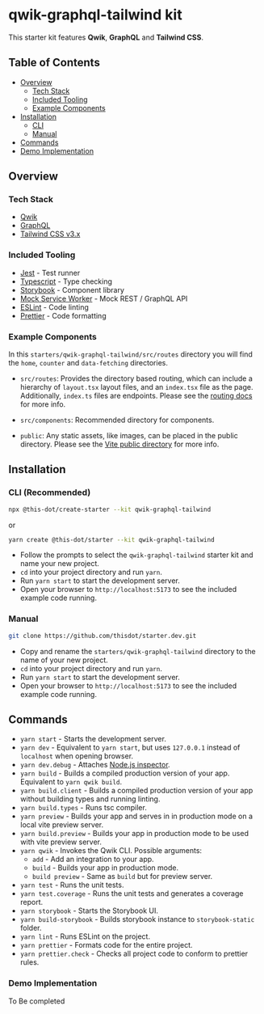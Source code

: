 # qwik-graphql-tailwind kit

This starter kit features **Qwik**, **GraphQL** and **Tailwind CSS**.

## Table of Contents

- [Overview](#overview)
  - [Tech Stack](#tech-stack)
  - [Included Tooling](#included-tooling)
  - [Example Components](#example-components)
- [Installation](#installation)
  - [CLI](#cli-recommended)
  - [Manual](#manual)
- [Commands](#commands)
- [Demo Implementation](#demo-implementation)

## Overview

### Tech Stack

- [Qwik](https://qwik.builder.io/)
- [GraphQL](https://graphql.org/)
- [Tailwind CSS v3.x](https://tailwindcss.com/)

### Included Tooling

- [Jest](https://jestjs.io/) - Test runner
- [Typescript](https://www.typescriptlang.org/) - Type checking
- [Storybook](https://storybook.js.org/) - Component library
- [Mock Service Worker](https://mswjs.io/) - Mock REST / GraphQL API
- [ESLint](https://eslint.org/) - Code linting
- [Prettier](https://prettier.io/) - Code formatting

### Example Components

In this `starters/qwik-graphql-tailwind/src/routes` directory you will find the `home`, `counter` and `data-fetching` directories.

- `src/routes`: Provides the directory based routing, which can include a hierarchy of `layout.tsx` layout files, and an `index.tsx` file as the page. Additionally, `index.ts` files are endpoints. Please see the [routing docs](https://qwik.builder.io/qwikcity/routing/overview/) for more info.

- `src/components`: Recommended directory for components.

- `public`: Any static assets, like images, can be placed in the public directory. Please see the [Vite public directory](https://vitejs.dev/guide/assets.html#the-public-directory) for more info.

## Installation

### CLI (Recommended)

```bash
npx @this-dot/create-starter --kit qwik-graphql-tailwind
```

or

```bash
yarn create @this-dot/starter --kit qwik-graphql-tailwind
```

- Follow the prompts to select the `qwik-graphql-tailwind` starter kit and name your new project.
- `cd` into your project directory and run `yarn`.
- Run `yarn start` to start the development server.
- Open your browser to `http://localhost:5173` to see the included example code running.

### Manual

```bash
git clone https://github.com/thisdot/starter.dev.git
```

- Copy and rename the `starters/qwik-graphql-tailwind` directory to the name of your new project.
- `cd` into your project directory and run `yarn`.
- Run `yarn start` to start the development server.
- Open your browser to `http://localhost:5173` to see the included example code running.

## Commands

- `yarn start` - Starts the development server.
- `yarn dev` - Equivalent to `yarn start`, but uses `127.0.0.1` instead of `localhost` when opening browser.
- `yarn dev.debug` - Attaches [Node.js inspector](https://nodejs.org/en/docs/inspector).
- `yarn build` - Builds a compiled production version of your app. Equivalent to `yarn qwik build`.
- `yarn build.client` - Builds a compiled production version of your app without building types and running linting.
- `yarn build.types` - Runs tsc compiler.
- `yarn preview` - Builds your app and serves in in production mode on a local vite preview server.
- `yarn build.preview` - Builds your app in production mode to be used with vite preview server.
- `yarn qwik` - Invokes the Qwik CLI. Possible arguments:
  - `add` - Add an integration to your app.
  - `build` - Builds your app in production mode.
  - `build preview` - Same as `build` but for preview server.
- `yarn test` - Runs the unit tests.
- `yarn test.coverage` - Runs the unit tests and generates a coverage report.
- `yarn storybook` - Starts the Storybook UI.
- `yarn build-storybook` - Builds storybook instance to `storybook-static` folder.
- `yarn lint` - Runs ESLint on the project.
- `yarn prettier` - Formats code for the entire project.
- `yarn prettier.check` - Checks all project code to conform to prettier rules.

### Demo Implementation

To Be completed
